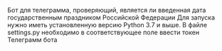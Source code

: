 Бот для телеграмма, проверяющий, является ли введенная дата государственным праздником Российской Федерации
Для запуска нужно иметь установленную версию Python 3.7 и выше. В файле settings.py необходимо в соответствующее поле ввести токен Телеграмм бота
